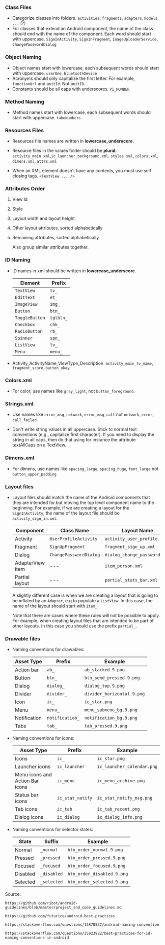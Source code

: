 

### Class Files

- Categorize classes into folders. `activities`, `fragments`, `adapters`, `models`, `...` (?) 
- For classes that extend an Android component, the name of the class should end with the name of the component. Each word should start with uppercase. `SignInActivity`, `SignInFragment`, `ImageUploaderService`, `ChangePasswordDialog`

### Object Naming 

- Object names start with lowercase, each subsequent words should start with uppercase. `userOne`, `bluetoothDevice`
- Acronyms should only capitalize the first letter. For example, `functionUrl` and `unitId`. Not `unitID`.
- Constants should be all caps with underscores. `PI_NUMBER`

### Method Naming

- Method names start with lowercase, each subsequent words should start with uppercase. `takeNumbers`

### Resources Files

- Resources file names are written in __lowercase_underscore__.

- Resource files in the values folder should be __plural__. `activity_main.xml`,`ic_launcher_background.xml`, `styles.xml`, `colors.xml`, `dimens.xml`, `attrs.xml`

- When an XML element doesn't have any contents, you must use self closing tags. `<TextView ... />`

### Attributes Order 

1. View Id
2. Style
3. Layout width and layout height
4. Other layout attributes, sorted alphabetically
5. Remaining attributes, sorted alphabetically

    Also group similar attributes together.

### ID Naming

- ID names in xml should be written in __lowercase_underscore__.

	| Element            | Prefix            |
	| -----------------  | ----------------- |
	| `TextView`           | `tv_`  	 | 
	| `EditText`           | `et_`           |
	| `ImageView`          | `img_`		|
	| `Button`             | `btn_`  	 |
	| `ToggleButton`       | `tglbtn_`    	 |
	| `Checkbox`           | `chk_`              |
	| `RadioButton`        | `rb_`               |
	| `Spinner`            | `spn_`              |
	| `ListView`           | `lv_`               |
	| `Menu`               | `menu_`             |

- Activity_ActivityName_ViewType_Description. `activity_main_tv_name`, `fragment_score_button_okay`

### Colors.xml

- For color, use names like `gray_light`, not `button_foreground`.


### Strings.xml

- Use names like `error_msg_network`, `error_msg_call` not `network_error`, `call_failed`. 

- Don't write string values in all uppercase. Stick to normal text conventions (e.g., capitalize first character). If you need to display the string in all caps, then do that using for instance the attribute textAllCaps on a TextView.

### Dimens.xml

- For dimens, use names like `spacing_large`, `spacing_huge`, `font_large` not `button_upper_padding`

### Layout files

- Layout files should match the name of the Android components that they are intended for but moving the top level component name to the beginning. 
	For example, if we are creating a layout for the `SignInActivity`, the name of the layout file should be `activity_sign_in.xml`.

	| Component        | Class Name             | Layout Name                   |
	| ---------------- | ---------------------- | ----------------------------- |
	| Activity         | `UserProfileActivity`  | `activity_user_profile.xml`   |
	| Fragment         | `SignUpFragment`       | `fragment_sign_up.xml`        |
	| Dialog           | `ChangePasswordDialog` | `dialog_change_password.xml`  |
	| AdapterView item | ---                    | `item_person.xml`             |
	| Partial layout   | ---                    | `partial_stats_bar.xml`       |

	A slightly different case is when we are creating a layout that is going to be inflated by an `Adapter`, e.g to populate a `ListView`. In this case, the name of the layout should start with `item_`.

	Note that there are cases where these rules will not be possible to apply. For example, when creating layout files that are intended to be part of other layouts. In this case you should use the prefix `partial_`.

### Drawable files

- Naming conventions for drawables:


	| Asset Type   | Prefix            |		Example              |
	|--------------| ------------------|-----------------------------|
	| Action bar   | `ab_`             | `ab_stacked.9.png`          |
	| Button       | `btn_`	           | `btn_send_pressed.9.png`    |
	| Dialog       | `dialog_`         | `dialog_top.9.png`          |
	| Divider      | `divider_`        | `divider_horizontal.9.png`  |
	| Icon         | `ic_`	           | `ic_star.png`               |
	| Menu         | `menu_	`          | `menu_submenu_bg.9.png`     |
	| Notification | `notification_`   | `notification_bg.9.png`     |
	| Tabs         | `tab_`            | `tab_pressed.9.png`         |


- Naming conventions for icons:

	| Asset Type                      | Prefix             | Example                      |
	| --------------------------------| ----------------   | ---------------------------- |
	| Icons                           | `ic_`              | `ic_star.png`                |
	| Launcher icons                  | `ic_launcher`      | `ic_launcher_calendar.png`   |
	| Menu icons and Action Bar icons | `ic_menu`          | `ic_menu_archive.png`        |
	| Status bar icons                | `ic_stat_notify`   | `ic_stat_notify_msg.png`     |
	| Tab icons                       | `ic_tab`           | `ic_tab_recent.png`          |
	| Dialog icons                    | `ic_dialog`        | `ic_dialog_info.png`         |

- Naming conventions for selector states:

	| State	       | Suffix          | Example                     |
	|--------------|-----------------|-----------------------------|
	| Normal       | `_normal`       | `btn_order_normal.9.png`    |
	| Pressed      | `_pressed`      | `btn_order_pressed.9.png`   |
	| Focused      | `_focused`      | `btn_order_focused.9.png`   |
	| Disabled     | `_disabled`     | `btn_order_disabled.9.png`  |
	| Selected     | `_selected`     | `btn_order_selected.9.png`  |


Source:  	
		
    https://github.com/ribot/android-guidelines/blob/master/project_and_code_guidelines.md

    https://github.com/futurice/android-best-practices
		
    https://stackoverflow.com/questions/12870537/android-naming-convention
		
    https://stackoverflow.com/questions/35923922/best-practices-for-id-naming-conventions-in-android
